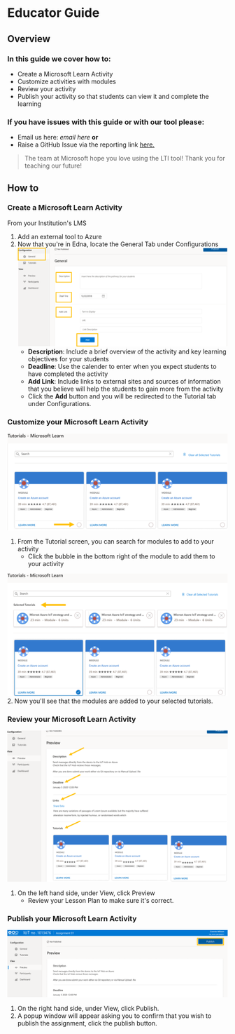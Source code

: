 # Educator Guide
## Overview
### In this guide we cover how to:
- Create a Microsoft Learn Activity
- Customize activities with modules
- Review your activity
- Publish your activity so that students can view it and complete the learning

### If you have issues with this guide or with our tool please:
- Email us here: *email here* **or**
- Raise a GitHub Issue via the reporting link [here.](https://help.github.com/github/managing-your-work-on-github/creating-an-issue)

> The team at Microsoft hope you love using the LTI tool! Thank you for teaching our future!
## How to
### Create a Microsoft Learn Activity
From your Institution's LMS 
   1. Add an external tool to Azure
   2. Now that you're in Edna, locate the General Tab under Configurations
      ![General](./images/Configuration.General.png)
      - **Description**: Include a brief overview of the activity and key learning objectives for your students
      - **Deadline**: Use the calender to enter when you expect students to have completed the activity
      - **Add Link**: Include links to external sites and sources of information that you believe will help the students to gain more from the activity 
      - Click the **Add** button and you will be redirected to the Tutorial tab under Configurations.
      
### Customize your Microsoft Learn Activity
   ![Tutorial](./images/Configurations.Tutorial.ClickBubble.png)
   1. From the Tutorial screen, you can search for modules to add to your activity
      - Click the bubble in the bottom right of the module to add them to your activity
      
   ![Tutorial.Path](./images/Configurations.Tutorial.Path.png)
   2. Now you'll see that the modules are added to your selected tutorials.
   
### Review your Microsoft Learn Activity
   ![Preview](./images/View.Preview.png)
   1. On the left hand side, under View, click Preview
      - Review your Lesson Plan to make sure it's correct.
      
### Publish your Microsoft Learn Activity
   ![Publish](./images/View.Preview.Publish.png)
   1. On the right hand side, under View, click Publish.
   2. A popup window will appear asking you to confirm that you wish to publish the assignment, click the publish button.
